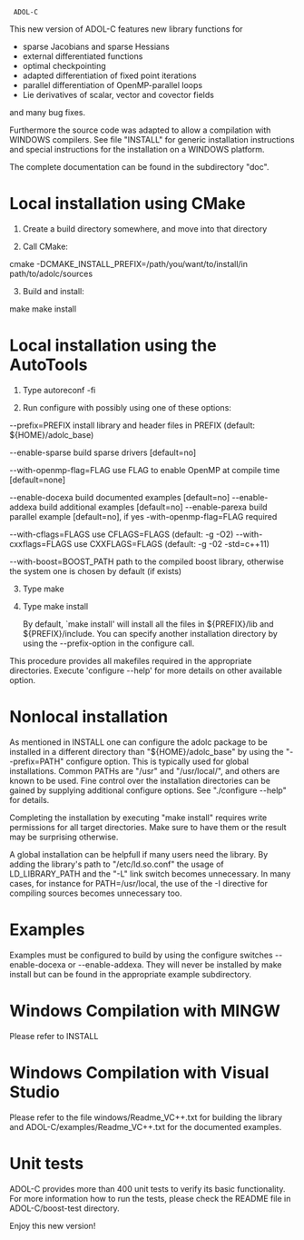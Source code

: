 
     ADOL-C

This new version of ADOL-C features new library functions for
 
  - sparse Jacobians and sparse Hessians
  - external differentiated functions
  - optimal checkpointing
  - adapted differentiation of fixed point iterations
  - parallel differentiation of OpenMP-parallel loops
  - Lie derivatives of scalar, vector and covector fields

and many bug fixes.

Furthermore the source code was adapted to allow a compilation with
WINDOWS compilers. See file "INSTALL" for generic installation
instructions and special instructions for the installation on a WINDOWS
platform.

The complete documentation can be found in the subdirectory "doc".


Local installation using CMake
==============================

1. Create a build directory somewhere, and move into that directory

2. Call CMake:

  cmake -DCMAKE_INSTALL_PREFIX=/path/you/want/to/install/in path/to/adolc/sources

3. Build and install:

  make
  make install


Local installation using the AutoTools
======================================

1. Type autoreconf -fi

2. Run configure with possibly using one of these options:

  --prefix=PREFIX         install library and header files in PREFIX
                          (default: ${HOME}/adolc_base)
 
  --enable-sparse           build sparse drivers [default=no]

  --with-openmp-flag=FLAG use FLAG to enable OpenMP at compile time
                          [default=none]

  --enable-docexa           build documented examples [default=no]
  --enable-addexa           build additional examples [default=no]
  --enable-parexa           build parallel example [default=no], if yes
                          -with-openmp-flag=FLAG required

  --with-cflags=FLAGS     use CFLAGS=FLAGS (default: -g -O2)
  --with-cxxflags=FLAGS   use CXXFLAGS=FLAGS (default: -g -02 -std=c++11)

  --with-boost=BOOST_PATH path to the compiled boost library, otherwise
                          the system one is chosen by default (if exists)

3. Type make 

4. Type make install

   By default, `make install' will install all the files in ${PREFIX}/lib and
   ${PREFIX}/include. You can specify another installation directory by using
   the --prefix-option in the configure call.

This procedure provides all makefiles required in the appropriate directories.
Execute 'configure --help' for more details on other available option.



Nonlocal installation
=====================

As mentioned in INSTALL one can configure the adolc package to be installed
in a different directory than "${HOME}/adolc_base" by using the "--prefix=PATH"
configure option. This is typically used for global installations. Common PATHs
are "/usr" and "/usr/local/", and others are known to be used. Fine control
over the installation directories can be gained by supplying additional
configure options. See "./configure --help" for details.

Completing the installation by executing "make install" requires write
permissions for all target directories. Make sure to have them or the result
may be surprising otherwise.

A global installation can be helpfull if many users need the library. By adding
the library's path to "/etc/ld.so.conf" the usage of LD_LIBRARY_PATH and the
"-L" link switch becomes unnecessary. In many cases, for instance for
PATH=/usr/local, the use of the -I directive for compiling sources becomes
unnecessary too.



Examples
========

Examples must be configured to build by using the configure switches
   --enable-docexa or --enable-addexa.
They will never be installed by make install but can be found in the
appropriate example subdirectory.


Windows Compilation with MINGW
==============================

Please refer to INSTALL

Windows Compilation with Visual Studio
======================================

Please refer to the file windows/Readme_VC++.txt for building the library and
ADOL-C/examples/Readme_VC++.txt for the documented examples.



Unit tests
==========

ADOL-C provides more than 400 unit tests to verify its basic functionality.
For more information how to run the tests, please check the README file in ADOL-C/boost-test directory.

Enjoy this new version!

